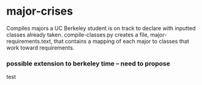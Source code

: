 # major-crises
Compiles majors a UC Berkeley student is on track to declare with inputted classes already taken.
compile-classes.py creates a file, major-requirements.text, that contains a mapping of each major to classes that work toward requirements.
### possible extension to berkeley time – need to propose

test
